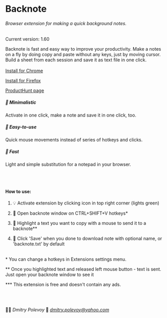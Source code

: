# Backnote
###### Browser extension for making a quick background notes.
Current version: 1.60

Backnote is fast and easy way to improve your productivity. Make a notes on a fly by doing copy and paste without any keys, just by moving cursor. Build a sheet from each session and save it as text file in one click.
<br></br>
[Install for Chrome](https://chrome.google.com/webstore/detail/backnote/gcikdkpooobdlgkkimomdgochmclliek)

[Install for Firefox](https://addons.mozilla.org/en-US/firefox/addon/backnote/)

[ProductHunt page](https://www.producthunt.com/posts/backnote)


##### 🍏 Minimalistic
<p>Activate in one click, make a note and save it in one click, too.</p>

##### 🛴 Easy-to-use
<p>Quick mouse movements instead of series of hotkeys and clicks.</p>

##### 🏁 Fast
<p>Light and simple substitution for a notepad in your browser.</p>
<br></br>

#### How to use:

1. 💡 Activate extension by clicking icon in top right corner (lights green)

2. 📄 Open backnote window on CTRL+SHIFT+V hotkeys*

3. 📝 Highlight a text you want to copy with a mouse to send it to a backnote**

4. 💾 Click 'Save' when you done to download note with optional name, or 'backnote.txt' by default
<br><br>

<p>* You can change a hotkeys in Extensions settings menu.</p>

<p>** Once you highlighted text and released left mouse button - text is sent. Just open your backnote window to see it</p>

<p>*** This extension is free and doesn't contain any ads.</p>
<br><br>

👨‍🎨 *Dmitry Polevoy*
📨 *dmitry.polevoy@yahoo.com*

